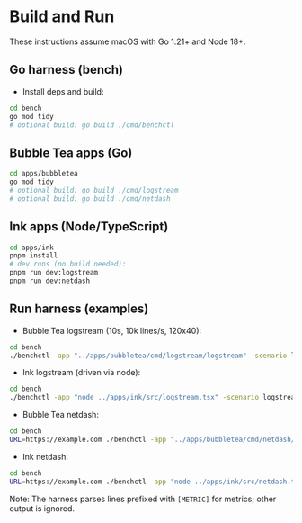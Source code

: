 # Build and Run

These instructions assume macOS with Go 1.21+ and Node 18+.

## Go harness (bench)

- Install deps and build:

```sh
cd bench
go mod tidy
# optional build: go build ./cmd/benchctl
```

## Bubble Tea apps (Go)

```sh
cd apps/bubbletea
go mod tidy
# optional build: go build ./cmd/logstream
# optional build: go build ./cmd/netdash
```

## Ink apps (Node/TypeScript)

```sh
cd apps/ink
pnpm install
# dev runs (no build needed):
pnpm run dev:logstream
pnpm run dev:netdash
```

## Run harness (examples)

- Bubble Tea logstream (10s, 10k lines/s, 120x40):

```sh
cd bench
./benchctl -app "../apps/bubbletea/cmd/logstream/logstream" -scenario logstream -cols 120 -rows 40 -rate 10000 -dur 10s
```

- Ink logstream (driven via node):

```sh
cd bench
./benchctl -app "node ../apps/ink/src/logstream.tsx" -scenario logstream -cols 120 -rows 40 -rate 10000 -dur 10s
```

- Bubble Tea netdash:

```sh
cd bench
URL=https://example.com ./benchctl -app "../apps/bubbletea/cmd/netdash/netdash" -scenario netdash -dur 10s
```

- Ink netdash:

```sh
cd bench
URL=https://example.com ./benchctl -app "node ../apps/ink/src/netdash.tsx" -scenario netdash -dur 10s
```

Note: The harness parses lines prefixed with `[METRIC]` for metrics; other output is ignored.
